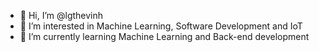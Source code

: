 - 👋 Hi, I’m @lgthevinh
- 👀 I’m interested in Machine Learning, Software Development and IoT
- 🌱 I’m currently learning Machine Learning and Back-end development
<!-- - 💞️ I’m looking to collaborate on ...
- 📫 How to reach me ... -->

